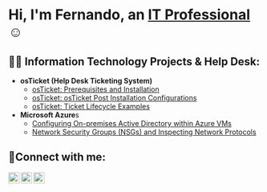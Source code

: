 <h1>Hi, I'm Fernando, an <a href="https://linkedin.com/in/fpalaciositpro">IT Professional</a>☺</h1>

<h2>👨‍💻 Information Technology Projects & Help Desk:</h2>

- <b>osTicket (Help Desk Ticketing System)</b>
  - [osTicket: Prerequisites and Installation](https://github.com/fernpalacios/osticket-prereqs)
  - [osTicket: osTicket Post Installation Configurations](https://github.com/FernPalacios/osTicket_Post_Install_Config)
  - [osTicket: Ticket Lifecycle Examples](https://github.com/fernpalacios/ticket-lifecycle)
- <b>Microsoft Azure</b>s
  - [Configuring On-premises Active Directory within Azure VMs](https://github.com/fernpalacios/configure-ad)
  - [Network Security Groups (NSGs) and Inspecting Network Protocols](https://github.com/fernpalacios/azure-network-protocols)

<h2>🤳Connect with me:</h2>

[<img align="left" alt="Josh | Twitter" width="22px" src="https://cdn.jsdelivr.net/npm/simple-icons@v3/icons/twitter.svg" />][twitter]
[<img align="left" alt="Josh | LinkedIn" width="22px" src="https://cdn.jsdelivr.net/npm/simple-icons@v3/icons/linkedin.svg" />][linkedin]
[<img align="left" alt="Josh | Instagram" width="22px" src="https://cdn.jsdelivr.net/npm/simple-icons@v3/icons/instagram.svg" />][instagram]

[twitter]: https://twitter.com/Josh
[instagram]: https://www.instagram.com/Josh
[linkedin]: https://linkedin.com/in/Josh
